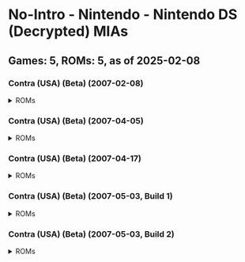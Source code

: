 # No-Intro - Nintendo - Nintendo DS (Decrypted) MIAs
## Games: 5, ROMs: 5, as of 2025-02-08
### Contra (USA) (Beta) (2007-02-08)
<details>
<summary>ROMs</summary>

- Contra (USA) (Beta) (2007-02-08).nds, CRC: fe8392a0
</details>

### Contra (USA) (Beta) (2007-04-05)
<details>
<summary>ROMs</summary>

- Contra (USA) (Beta) (2007-04-05).nds, CRC: 3b47c558
</details>

### Contra (USA) (Beta) (2007-04-17)
<details>
<summary>ROMs</summary>

- Contra (USA) (Beta) (2007-04-17).nds, CRC: cdb81a0e
</details>

### Contra (USA) (Beta) (2007-05-03, Build 1)
<details>
<summary>ROMs</summary>

- Contra (USA) (Beta) (2007-05-03, Build 1).nds, CRC: 9048d9f4
</details>

### Contra (USA) (Beta) (2007-05-03, Build 2)
<details>
<summary>ROMs</summary>

- Contra (USA) (Beta) (2007-05-03, Build 2).nds, CRC: ce337069
</details>

